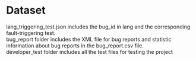 # Dataset

lang_triggering_test.json includes the bug_id in lang and the corresponding fault-triggering test.   
bug_report folder includes the XML file for bug reports and statistic information about bug reports in the bug_report.csv file.   
developer_test folder includes all the test files for testing the project


